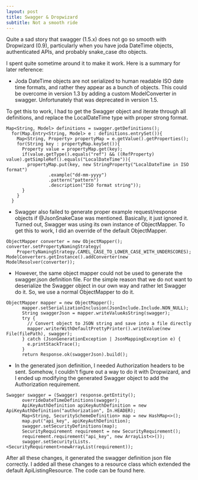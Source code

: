 ```yaml
---
layout: post
title: Swagger & Dropwizard
subtitle: Not a smooth ride
---
```


Quite a sad story that swagger (1.5.x) does not go so smooth with Dropwizard (0.9), particularly when you have joda DateTime objects, authenticated APIs, and probably snake_case dto objects.

I spent quite sometime around it to make it work. Here is a summary for later reference:

* Joda DateTime objects are not serialized to human readable ISO date time formats, and rather they appear as a bunch of objects. This could be overcome in version 1.3 by adding a custom ModelConverter in swagger. Unfortunately that was deprecated in version 1.5.

To get this to work, I had to get the Swagger object and iterate through all definitions, and replace the LocalDateTime type with proper strong format.

```
Map<String, Model> definitions = swagger.getDefinitions();
  for(Map.Entry<String, Model> e : definitions.entrySet()){
    Map<String, Property> propertyMap = e.getValue().getProperties();
    for(String key : propertyMap.keySet()){
      Property value = propertyMap.get(key);
      if(value.getType().equals("ref") && ((RefProperty) value).getSimpleRef().equals("LocalDateTime")){
        propertyMap.put(key, new StringProperty("LocalDateTime in ISO format")
                .example("dd-mm-yyyy")
                .pattern("pattern")
                .description("ISO format string"));
      }
    }
  }
```

* Swagger also failed to generate proper example request/response objects if @JsonSnakeCase was mentioned. Basically, it just ignored it. Turned out, Swagger was using its own instance of ObjectMapper. To get this to work, I did an override of the default ObjectMapper.

```
ObjectMapper converter = new ObjectMapper();
converter.setPropertyNamingStrategy(
    PropertyNamingStrategy.CAMEL_CASE_TO_LOWER_CASE_WITH_UNDERSCORES);
ModelConverters.getInstance().addConverter(new ModelResolver(converter));
```

* However, the same object mapper could not be used to generate the swagger.json definition file. For the simple reason that we do not want to deserialize the Swagger object in our own way and rather let Swagger do it. So, we use a normal ObjectMapper to do it.

```
ObjectMapper mapper = new ObjectMapper();
      mapper.setSerializationInclusion(JsonInclude.Include.NON_NULL);
      String swaggerJson = mapper.writeValueAsString(swagger);
      try {
        // Convert object to JSON string and save into a file directly
        mapper.writerWithDefaultPrettyPrinter().writeValue(new File(filePath), swagger);
      } catch (JsonGenerationException | JsonMappingException e) {
        e.printStackTrace();
      }
      return Response.ok(swaggerJson).build();
```

* In the generated json definition, I needed Authorization headers to be sent. Somehow, I couldn't figure out a way to do it with Dropwizard, and I ended up modifying the generated Swagger object to add the Authorization requirement.

```
Swagger swagger = (Swagger) response.getEntity();
      overrideDateTimeDefinitions(swagger);
      ApiKeyAuthDefinition apiKeyAuthDefinition = new ApiKeyAuthDefinition("authorization", In.HEADER);
      Map<String, SecuritySchemeDefinition> map = new HashMap<>();
      map.put("api_key", apiKeyAuthDefinition);
      swagger.setSecurityDefinitions(map);
      SecurityRequirement requirement = new SecurityRequirement();
      requirement.requirement("api_key", new ArrayList<>());
      swagger.setSecurity(Lists.<SecurityRequirement>newArrayList(requirement)); 
```

After all these changes, it generated the swagger definition json file correctly. I added all these changes to a resource class which extended the default ApiListingResource. The code can be found here.
   

